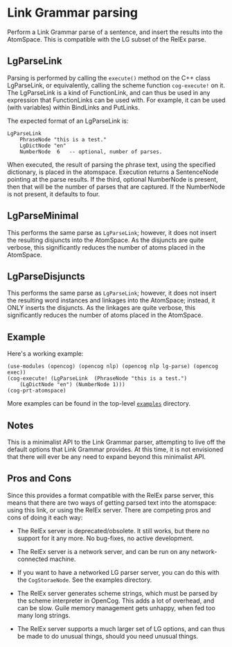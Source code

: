 
Link Grammar parsing
====================

Perform a Link Grammar parse of a sentence, and insert the results into
the AtomSpace.  This is compatible with the LG subset of the RelEx
parse.

LgParseLink
-----------
Parsing is performed by calling the `execute()` method on the C++ class
LgParseLink, or equivalently, calling the scheme function `cog-execute!`
on it.  The LgParseLink is a kind of FunctionLink, and can thus be used
in any expression that FunctionLinks can be used with. For example, it
can be used (with variables) within BindLinks and PutLinks.

The expected format of an LgParseLink is:

    LgParseLink
        PhraseNode "this is a test."
        LgDictNode "en"
        NumberNode  6   -- optional, number of parses.

When executed, the result of parsing the phrase text, using the
specified dictionary, is placed in the atomspace.  Execution
returns a SentenceNode pointing at the parse results.  If the third,
optional NumberNode is present, then that will be the number of
parses that are captured. If the NumberNode is not present, it
defaults to four.

LgParseMinimal
--------------
This performs the same parse as `LgParseLink`; however, it does not
insert the resulting disjuncts into the AtomSpace. As the disjuncts
are quite verbose, this significantly reduces the number of atoms
placed in the AtomSpace.

LgParseDisjuncts
----------------
This performs the same parse as `LgParseLink`; however, it does not
insert the resulting word instances and linkages into the AtomSpace;
instead, it ONLY inserts the disjuncts.  As the linkages are quite
verbose, this significantly reduces the number of atoms placed in
the AtomSpace.

Example
-------
Here's a working example:
```
(use-modules (opencog) (opencog nlp) (opencog nlp lg-parse) (opencog exec))
(cog-execute! (LgParseLink  (PhraseNode "this is a test.")
    (LgDictNode "en") (NumberNode 1)))
(cog-prt-atomspace)
```

More examples can be found in the top-level
[`examples`](../../../examples) directory.

Notes
-----
This is a minimalist API to the Link Grammar parser, attempting to
live off the default options that Link Grammar provides.  At this time,
it is not envisioned that there will ever be any need to expand beyond
this minimalist API.

Pros and Cons
-------------
Since this provides a format compatible with the RelEx parse server,
this means that there are two ways of getting parsed text into the
atomspace: using this link, or using the RelEx server.  There are
competing pros and cons of doing it each way:

* The RelEx server is deprecated/obsolete. It still works, but there
  no support for it any more. No bug-fixes, no active development.

* The RelEx server is a network server, and can be run on any
  network-connected machine.

* If you want to have a networked LG parser server, you can do this
  with the `CogStoraeNode`. See the examples directory.

* The RelEx server generates scheme strings, which must be parsed by
  the scheme interpreter in OpenCog. This adds a lot of overhead, and
  can be slow. Guile memory management gets unhappy, when fed too many
  long strings.

* The RelEx server supports a much larger set of LG options, and can
  thus be made to do unusual things, should you need unusual things.
